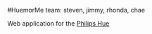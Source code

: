 #HuemorMe
team: steven, jimmy, rhonda, chae

Web application for the [Philips Hue](https://www.meethue.com/en-US)

